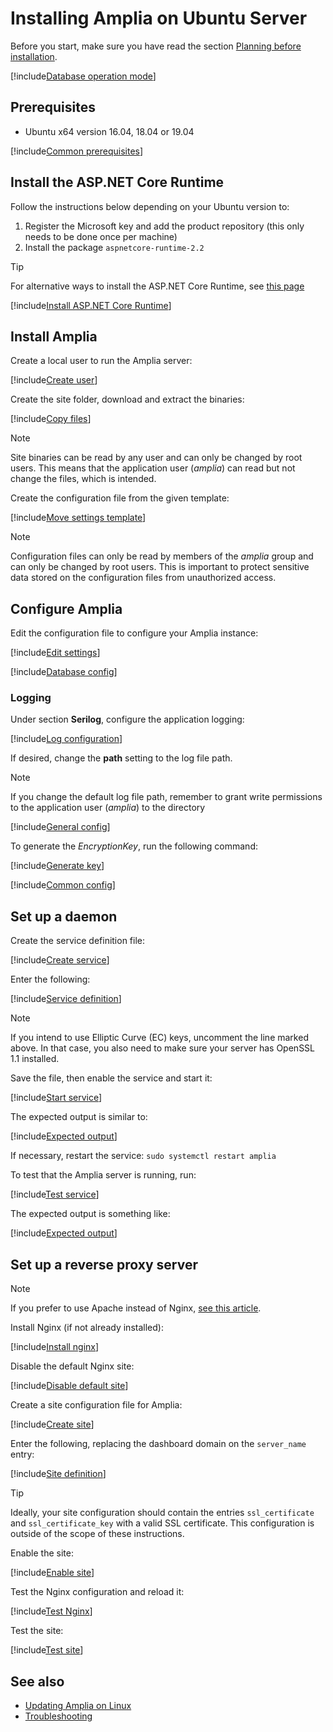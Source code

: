 ﻿# Installing Amplia on Ubuntu Server

<!-- https://docs.microsoft.com/en-us/aspnet/core/host-and-deploy/linux-nginx?view=aspnetcore-2.2 -->

Before you start, make sure you have read the section [Planning before installation](../index.md#planning).

[!include[Database operation mode](../includes/database-mode.md)]

## Prerequisites

* Ubuntu x64 version 16.04, 18.04 or 19.04

[!include[Common prerequisites](../includes/common-requisites.md)]

## Install the ASP.NET Core Runtime

Follow the instructions below depending on your Ubuntu version to:

1. Register the Microsoft key and add the product repository (this only needs to be done once per machine)
1. Install the package `aspnetcore-runtime-2.2`

> [!TIP]
> For alternative ways to install the ASP.NET Core Runtime, see [this page](https://docs.microsoft.com/en-us/dotnet/core/install/runtime?pivots=os-linux)

[!include[Install ASP.NET Core Runtime](../../../../../includes/amplia/ubuntu/install-aspnetcore.md)]

## Install Amplia

Create a local user to run the Amplia server:

[!include[Create user](../../../../../includes/amplia/ubuntu/create-user.md)]

Create the site folder, download and extract the binaries:

[!include[Copy files](../../../../../includes/amplia/ubuntu/copy-files.md)]

> [!NOTE]
> Site binaries can be read by any user and can only be changed by root users. This means that the application user (*amplia*) can read but not change the files, which is intended.

Create the configuration file from the given template:

[!include[Move settings template](../../../../../includes/amplia/linux/move-settings-template.md)]

> [!NOTE]
> Configuration files can only be read by members of the *amplia* group and can only be changed by root users. This is important to protect sensitive data stored on the configuration files from unauthorized access.

## Configure Amplia

Edit the configuration file to configure your Amplia instance:

[!include[Edit settings](../../../../../includes/amplia/linux/edit-settings.md)]

[!include[Database config](../includes/database-config.md)]

### Logging

Under section **Serilog**, configure the application logging:

[!include[Log configuration](../../../../../includes/amplia/linux/log-config.md)]

If desired, change the **path** setting to the log file path.

> [!NOTE]
> If you change the default log file path, remember to grant write permissions to the application user (*amplia*) to the directory

<a name="encryption-key-generation" /> <!-- This anchor actually belongs a bit farther below, placing it here is a workaround -->

[!include[General config](../includes/general-config.md)]

To generate the *EncryptionKey*, run the following command:

[!include[Generate key](../../../../../includes/amplia/linux/gen-key.md)]

[!include[Common config](../includes/common-config.md)]

## Set up a daemon

Create the service definition file:

[!include[Create service](../../../../../includes/amplia/linux/create-service.md)]

Enter the following:

[!include[Service definition](../../../../../includes/amplia/linux/service-definition.md)]

> [!NOTE]
> If you intend to use Elliptic Curve (EC) keys, uncomment the line marked above. In that case, you also need to make sure your server has OpenSSL 1.1 installed.

Save the file, then enable the service and start it:

[!include[Start service](../../../../../includes/amplia/linux/start-service.md)]

The expected output is similar to:

[!include[Expected output](../../../../../includes/amplia/linux/start-service-output.md)]

If necessary, restart the service: `sudo systemctl restart amplia`

To test that the Amplia server is running, run:

[!include[Test service](../../../../../includes/amplia/linux/test-service.md)]

The expected output is something like:

[!include[Expected output](../../../../../includes/amplia/linux/test-service-output.md)]

## Set up a reverse proxy server

> [!NOTE]
> If you prefer to use Apache instead of Nginx, [see this article](https://docs.microsoft.com/en-us/aspnet/core/host-and-deploy/linux-apache?view=aspnetcore-2.2#configure-apache).

Install Nginx (if not already installed):

[!include[Install nginx](../../../../../includes/amplia/ubuntu/install-nginx.md)]

Disable the default Nginx site:

[!include[Disable default site](../../../../../includes/amplia/ubuntu/disable-default-site.md)]

Create a site configuration file for Amplia:

[!include[Create site](../../../../../includes/amplia/ubuntu/create-site.md)]

Enter the following, replacing the dashboard domain on the `server_name` entry:

[!include[Site definition](../../../../../includes/amplia/linux/site-definition.md)]

> [!TIP]
> Ideally, your site configuration should contain the entries `ssl_certificate` and `ssl_certificate_key` with a valid SSL certificate. This configuration is outside of the scope of these instructions.

Enable the site:

[!include[Enable site](../../../../../includes/amplia/ubuntu/enable-site.md)]

Test the Nginx configuration and reload it:

[!include[Test Nginx](../../../../../includes/amplia/linux/reload-nginx.md)]

Test the site:

[!include[Test site](../../../../../includes/amplia/linux/test-site.md)]

## See also

* [Updating Amplia on Linux](update.md)
* [Troubleshooting](troubleshoot/index.md)

